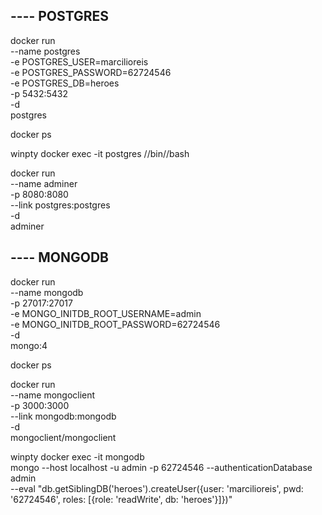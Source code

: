 ## ---- POSTGRES

docker run \
 --name postgres \
 -e POSTGRES_USER=marcilioreis \
 -e POSTGRES_PASSWORD=62724546 \
 -e POSTGRES_DB=heroes \
 -p 5432:5432 \
 -d \
 postgres

docker ps

winpty docker exec -it postgres //bin//bash

docker run \
 --name adminer \
 -p 8080:8080 \
 --link postgres:postgres \
 -d \
 adminer

## ---- MONGODB

docker run \
 --name mongodb \
 -p 27017:27017 \
 -e MONGO_INITDB_ROOT_USERNAME=admin \
 -e MONGO_INITDB_ROOT_PASSWORD=62724546 \
 -d \
 mongo:4

docker ps

docker run \
 --name mongoclient \
 -p 3000:3000 \
 --link mongodb:mongodb \
 -d \
 mongoclient/mongoclient

winpty docker exec -it mongodb \
 mongo --host localhost -u admin -p 62724546 --authenticationDatabase admin \
 --eval "db.getSiblingDB('heroes').createUser({user: 'marcilioreis', pwd: '62724546', roles: [{role: 'readWrite', db: 'heroes'}]})"
